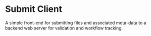 # Submit Client

A simple front-end for submitting files and associated meta-data to a backend web server for validation and workflow tracking.
